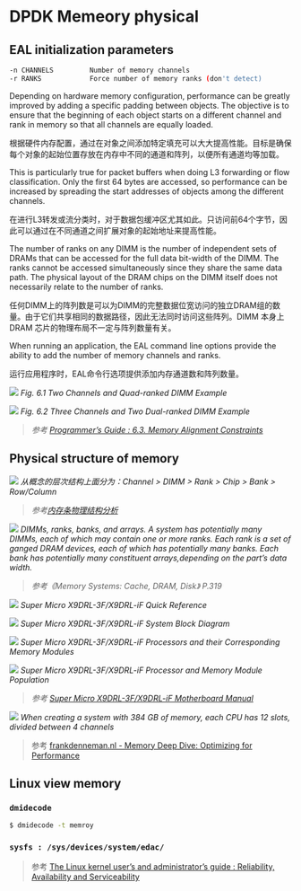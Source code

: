 # DPDK Memeory physical

## EAL initialization parameters

```sh
-n CHANNELS         Number of memory channels
-r RANKS            Force number of memory ranks (don't detect)
```

Depending on hardware memory configuration, performance can be greatly improved by adding a specific padding between objects. The objective is to ensure that the beginning of each object starts on a different channel and rank in memory so that all channels are equally loaded.

根据硬件内存配置，通过在对象之间添加特定填充可以大大提高性能。目标是确保每个对象的起始位置存放在内存中不同的通道和阵列，以便所有通道均等加载。

This is particularly true for packet buffers when doing L3 forwarding or flow classification. Only the first 64 bytes are accessed, so performance can be increased by spreading the start addresses of objects among the different channels.

在进行L3转发或流分类时，对于数据包缓冲区尤其如此。只访问前64个字节，因此可以通过在不同通道之间扩展对象的起始地址来提高性能。

The number of ranks on any DIMM is the number of independent sets of DRAMs that can be accessed for the full data bit-width of the DIMM. The ranks cannot be accessed simultaneously since they share the same data path. The physical layout of the DRAM chips on the DIMM itself does not necessarily relate to the number of ranks.

任何DIMM上的阵列数是可以为DIMM的完整数据位宽访问的独立DRAM组的数量。由于它们共享相同的数据路径，因此无法同时访问这些阵列。DIMM 本身上DRAM 芯片的物理布局不一定与阵列数量有关。

When running an application, the EAL command line options provide the ability to add the number of memory channels and ranks.

运行应用程序时，EAL命令行选项提供添加内存通道数和阵列数量。

![](DPDK_memory/memory-management.svg)
*Fig. 6.1 Two Channels and Quad-ranked DIMM Example*

![](DPDK_memory/memory-management2.svg)
*Fig. 6.2 Three Channels and Two Dual-ranked DIMM Example*

>*参考 [Programmer’s Guide : 6.3. Memory Alignment Constraints](https://doc.dpdk.org/guides/prog_guide/mempool_lib.html)*

## Physical structure of memory

![](DPDK_memory/DPDK_memory2.png)
*从概念的层次结构上面分为：Channel > DIMM > Rank > Chip > Bank > Row/Column*

>*参考[内存条物理结构分析](https://lzz5235.github.io/2015/04/21/memory.html)*

![](DPDK_memory/DPDK_memory3.png)
*DIMMs, ranks, banks, and arrays. A system has potentially many DIMMs, each of which may contain one or more ranks. Each rank is a set of ganged DRAM devices, each of which has potentially many banks. Each bank has potentially many constituent arrays,depending on the part’s data width.*

>*参考《Memory Systems: Cache, DRAM, Disk》 P.319*

![](DPDK_memory/DPDK_memory4.png)
*Super Micro X9DRL-3F/X9DRL-iF Quick Reference*

![](DPDK_memory/DPDK_memory5.png)
*Super Micro X9DRL-3F/X9DRL-iF System Block Diagram*

![](DPDK_memory/DPDK_memory6.png)
*Super Micro X9DRL-3F/X9DRL-iF Processors and their Corresponding Memory Modules*

![](DPDK_memory/DPDK_memory7.png)
*Super Micro X9DRL-3F/X9DRL-iF Processor and Memory Module Population*

>*参考 [Super Micro X9DRL-3F/X9DRL-iF Motherboard Manual](https://www.supermicro.org.cn/manuals/motherboard/C606_602/MNL-1298.pdf)*

![](DPDK_memory/DPDK_memory8.png)
*When creating a system with 384 GB of memory, each CPU has 12 slots, divided between 4 channels*

>参考 [frankdenneman.nl - Memory Deep Dive: Optimizing for Performance](https://frankdenneman.nl/2015/02/20/memory-deep-dive/)

## Linux view memory

### `dmidecode`

```sh
$ dmidecode -t memroy
```

### `sysfs : /sys/devices/system/edac/`

>参考 [The Linux kernel user’s and administrator’s guide : Reliability, Availability and Serviceability](https://www.kernel.org/doc/html/v4.10/admin-guide/ras.html)
